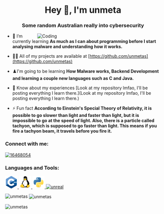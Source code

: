 <h1 align="center">Hey 👋, I'm unmeta</h1>
<h3 align="center">Some random Australian really into cybersecurity</h3>

<img align="right" alt="Coding" width="400" src="https://cdn.august.com.au/wp-content/uploads/2017/09/Ransomware_Header_820px_v2.gif">

- 🌱 I’m currently learning **As much as I can about programming before I start analysing malware and understanding how it works.**

- 👨‍💻 All of my projects are available at [https://github.com/unmetas](https://github.com/unmetas)

- ♟️I'm going to be learning **How Malware works, Backend Development and learning a couple new languages such as C and Java.**

- 📄 Know about my experiences [Look at my repository lmfao, I'll be posting everything I learn there.](Look at my repository lmfao, I'll be posting everything I learn there.)

- ⚡ Fun fact **According to Einstein's Special Theory of Relativity, it is possible to go slower than light and faster than light, but it is impossible to go at the speed of light. Also, there is a particle called tachyon, which is supposed to go faster than light. This means if you fire a tachyon beam, it travels before you fire it.**

<h3 align="left">Connect with me:</h3>
<p align="left">
<a href="https://stackoverflow.com/users/16468054" target="blank"><img align="center" src="https://raw.githubusercontent.com/rahuldkjain/github-profile-readme-generator/master/src/images/icons/Social/stack-overflow.svg" alt="16468054" height="30" width="40" /></a>
</p>

<h3 align="left">Languages and Tools:</h3>
<p align="left"> <a href="https://www.w3schools.com/cpp/" target="_blank" rel="noreferrer"> <img src="https://raw.githubusercontent.com/devicons/devicon/master/icons/cplusplus/cplusplus-original.svg" alt="cplusplus" width="40" height="40"/> </a> <a href="https://www.linux.org/" target="_blank" rel="noreferrer"> <img src="https://raw.githubusercontent.com/devicons/devicon/master/icons/linux/linux-original.svg" alt="linux" width="40" height="40"/> </a> <a href="https://www.python.org" target="_blank" rel="noreferrer"> <img src="https://raw.githubusercontent.com/devicons/devicon/master/icons/python/python-original.svg" alt="python" width="40" height="40"/> </a> <a href="https://unrealengine.com/" target="_blank" rel="noreferrer"> <img src="https://raw.githubusercontent.com/kenangundogan/fontisto/036b7eca71aab1bef8e6a0518f7329f13ed62f6b/icons/svg/brand/unreal-engine.svg" alt="unreal" width="40" height="40"/> </a> </p>

<p><img align="left" src="https://github-readme-stats.vercel.app/api/top-langs?username=unmetas&show_icons=true&locale=en&layout=compact" alt="unmetas" /></p>

<p>&nbsp;<img align="center" src="https://github-readme-stats.vercel.app/api?username=unmetas&show_icons=true&locale=en" alt="unmetas" /></p>

<p><img align="center" src="https://github-readme-streak-stats.herokuapp.com/?user=unmetas&" alt="unmetas" /></p>
